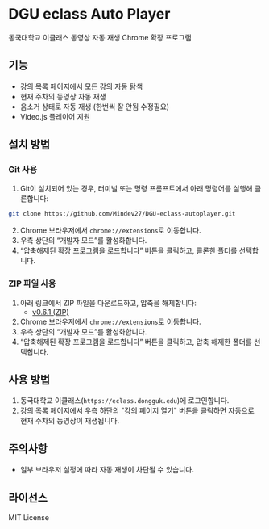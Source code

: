 # DGU eclass Auto Player

동국대학교 이클래스 동영상 자동 재생 Chrome 확장 프로그램

## 기능

- 강의 목록 페이지에서 모든 강의 자동 탐색
- 현재 주차의 동영상 자동 재생
- 음소거 상태로 자동 재생 (한번씩 잘 안됨 수정필요)
- Video.js 플레이어 지원

## 설치 방법

### Git 사용
1. Git이 설치되어 있는 경우, 터미널 또는 명령 프롬프트에서 아래 명령어를 실행해 클론합니다:
```bash
git clone https://github.com/Mindev27/DGU-eclass-autoplayer.git
```
2. Chrome 브라우저에서 `chrome://extensions`로 이동합니다.
3. 우측 상단의 “개발자 모드”를 활성화합니다.
4. “압축해제된 확장 프로그램을 로드합니다” 버튼을 클릭하고, 클론한 폴더를 선택합니다.

### ZIP 파일 사용
1. 아래 링크에서 ZIP 파일을 다운로드하고, 압축을 해제합니다:
   - [v0.6.1 (ZIP)](https://github.com/Mindev27/DGU-eclass-autoplayer/releases/download/pre-release/eclass_autoplayer_0_6_1.zip)
2. Chrome 브라우저에서 `chrome://extensions`로 이동합니다.
3. 우측 상단의 “개발자 모드”를 활성화합니다.
4. “압축해제된 확장 프로그램을 로드합니다” 버튼을 클릭하고, 압축 해제한 폴더를 선택합니다.

## 사용 방법

1. 동국대학교 이클래스(`https://eclass.dongguk.edu`)에 로그인합니다.
2. 강의 목록 페이지에서 우측 하단의 "강의 페이지 열기" 버튼을 클릭하면 자동으로 현재 주차의 동영상이 재생됩니다.

## 주의사항

- 일부 브라우저 설정에 따라 자동 재생이 차단될 수 있습니다.

## 라이선스

MIT License

